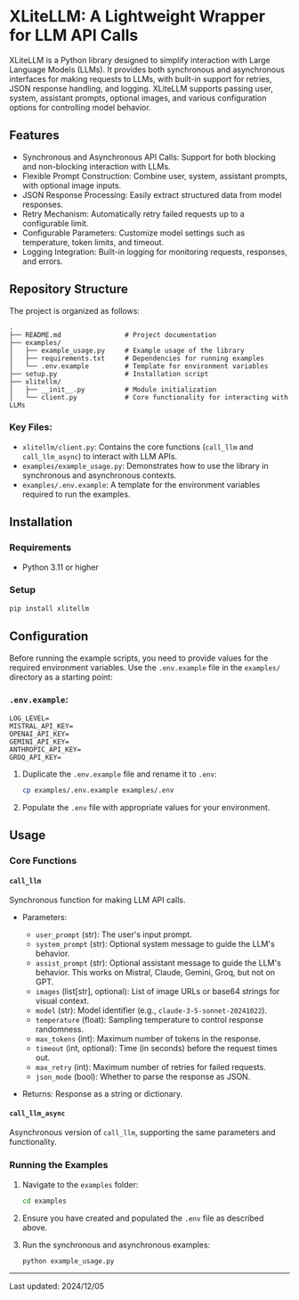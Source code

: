 # XLiteLLM: A Lightweight Wrapper for LLM API Calls

XLiteLLM is a Python library designed to simplify interaction with Large Language Models (LLMs). It provides both synchronous and asynchronous interfaces for making requests to LLMs, with built-in support for retries, JSON response handling, and logging. XLiteLLM supports passing user, system, assistant prompts, optional images, and various configuration options for controlling model behavior.

## Features

- Synchronous and Asynchronous API Calls: Support for both blocking and non-blocking interaction with LLMs.
- Flexible Prompt Construction: Combine user, system, assistant prompts, with optional image inputs.
- JSON Response Processing: Easily extract structured data from model responses.
- Retry Mechanism: Automatically retry failed requests up to a configurable limit.
- Configurable Parameters: Customize model settings such as temperature, token limits, and timeout.
- Logging Integration: Built-in logging for monitoring requests, responses, and errors.

## Repository Structure

The project is organized as follows:

```
.
├── README.md                # Project documentation
├── examples/
│   ├── example_usage.py     # Example usage of the library
│   ├── requirements.txt     # Dependencies for running examples
│   └── .env.example         # Template for environment variables
├── setup.py                 # Installation script
├── xlitellm/
│   ├── __init__.py          # Module initialization
│   └── client.py            # Core functionality for interacting with LLMs
```

### Key Files:
- `xlitellm/client.py`: Contains the core functions (`call_llm` and `call_llm_async`) to interact with LLM APIs.
- `examples/example_usage.py`: Demonstrates how to use the library in synchronous and asynchronous contexts.
- `examples/.env.example`: A template for the environment variables required to run the examples.

## Installation

### Requirements

- Python 3.11 or higher

### Setup

```bash
pip install xlitellm
```

## Configuration

Before running the example scripts, you need to provide values for the required environment variables. Use the `.env.example` file in the `examples/` directory as a starting point:

### `.env.example`:

```
LOG_LEVEL=
MISTRAL_API_KEY=
OPENAI_API_KEY=
GEMINI_API_KEY=
ANTHROPIC_API_KEY=
GROQ_API_KEY=
```

1. Duplicate the `.env.example` file and rename it to `.env`:

    ```bash
    cp examples/.env.example examples/.env
    ```

2. Populate the `.env` file with appropriate values for your environment.

## Usage

### Core Functions

#### `call_llm`

Synchronous function for making LLM API calls.

- Parameters:
  - `user_prompt` (str): The user's input prompt.
  - `system_prompt` (str): Optional system message to guide the LLM's behavior.
  - `assist_prompt` (str): Optional assistant message to guide the LLM's behavior. This works on Mistral, Claude, Gemini, Groq, but not on GPT.
  - `images` (list[str], optional): List of image URLs or base64 strings for visual context.
  - `model` (str): Model identifier (e.g., `claude-3-5-sonnet-20241022`).
  - `temperature` (float): Sampling temperature to control response randomness.
  - `max_tokens` (int): Maximum number of tokens in the response.
  - `timeout` (int, optional): Time (in seconds) before the request times out.
  - `max_retry` (int): Maximum number of retries for failed requests.
  - `json_mode` (bool): Whether to parse the response as JSON.

- Returns: Response as a string or dictionary.

#### `call_llm_async`

Asynchronous version of `call_llm`, supporting the same parameters and functionality.

### Running the Examples

1. Navigate to the `examples` folder:

    ```bash
    cd examples
    ```

2. Ensure you have created and populated the `.env` file as described above.

3. Run the synchronous and asynchronous examples:

    ```bash
    python example_usage.py
    ```

---

Last updated: 2024/12/05
